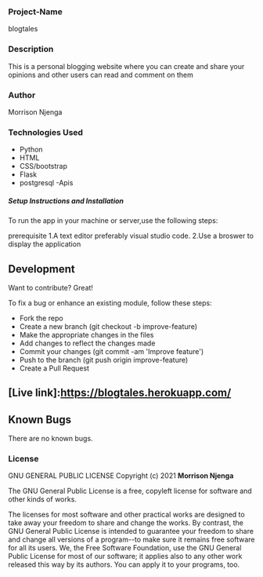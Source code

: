 ### Project-Name
blogtales
### Description
This is a personal blogging website where you can create and share your opinions and other users can read and comment on them



### Author
Morrison Njenga


### Technologies Used

- Python
- HTML
- CSS/bootstrap
- Flask
- postgresql
-Apis




##### Setup Instructions and Installation

To run the app in your machine or server,use the following steps:

prerequisite
1.A text editor preferably visual studio code.
2.Use a broswer to display the application




## Development

Want to contribute? Great!

To fix a bug or enhance an existing module, follow these steps:
- Fork the repo
- Create a new branch (git checkout -b improve-feature)
- Make the appropriate changes in the files
- Add changes to reflect the changes made
- Commit your changes (git commit -am 'Improve feature')
- Push to the branch (git push origin improve-feature)
- Create a Pull Request
## [Live link]:https://blogtales.herokuapp.com/
## Known Bugs

There are no known bugs.
### License

 GNU GENERAL PUBLIC LICENSE
Copyright (c) 2021 **Morrison Njenga**

 The GNU General Public License is a free, copyleft license for
software and other kinds of works.

  The licenses for most software and other practical works are designed
to take away your freedom to share and change the works.  By contrast,
the GNU General Public License is intended to guarantee your freedom to
share and change all versions of a program--to make sure it remains free
software for all its users.  We, the Free Software Foundation, use the
GNU General Public License for most of our software; it applies also to
any other work released this way by its authors.  You can apply it to
your programs, too.